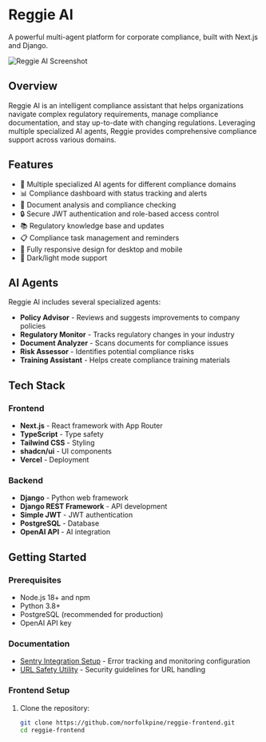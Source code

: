 # Reggie AI

A powerful multi-agent platform for corporate compliance, built with Next.js and Django.

![Reggie AI Screenshot](/placeholder.svg?height=400&width=800)

## Overview

Reggie AI is an intelligent compliance assistant that helps organizations navigate complex regulatory requirements, manage compliance documentation, and stay up-to-date with changing regulations. Leveraging multiple specialized AI agents, Reggie provides comprehensive compliance support across various domains.

## Features

- 🤖 Multiple specialized AI agents for different compliance domains
- 📊 Compliance dashboard with status tracking and alerts
- 📝 Document analysis and compliance checking
- 🔒 Secure JWT authentication and role-based access control
- 📚 Regulatory knowledge base and updates
- 📋 Compliance task management and reminders
- 📱 Fully responsive design for desktop and mobile
- 🌙 Dark/light mode support

## AI Agents

Reggie AI includes several specialized agents:

- **Policy Advisor** - Reviews and suggests improvements to company policies
- **Regulatory Monitor** - Tracks regulatory changes in your industry
- **Document Analyzer** - Scans documents for compliance issues
- **Risk Assessor** - Identifies potential compliance risks
- **Training Assistant** - Helps create compliance training materials

## Tech Stack

### Frontend
- **Next.js** - React framework with App Router
- **TypeScript** - Type safety
- **Tailwind CSS** - Styling
- **shadcn/ui** - UI components
- **Vercel** - Deployment

### Backend
- **Django** - Python web framework
- **Django REST Framework** - API development
- **Simple JWT** - JWT authentication
- **PostgreSQL** - Database
- **OpenAI API** - AI integration

## Getting Started

### Prerequisites

- Node.js 18+ and npm
- Python 3.8+
- PostgreSQL (recommended for production)
- OpenAI API key

### Documentation

- [Sentry Integration Setup](docs/sentry-setup.md) - Error tracking and monitoring configuration
- [URL Safety Utility](docs/url-safety.md) - Security guidelines for URL handling

### Frontend Setup

1. Clone the repository:
   ```bash
   git clone https://github.com/norfolkpine/reggie-frontend.git
   cd reggie-frontend